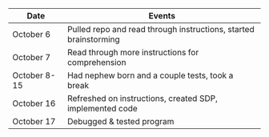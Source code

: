 |   Date    | Events         
------------|--------
| October 6 | Pulled repo and read through instructions, started brainstorming
| October 7 | Read through more instructions for comprehension
| October 8-15 | Had nephew born and a couple tests, took a break
| October 16 | Refreshed on instructions, created SDP, implemented code
| October 17 | Debugged & tested program
